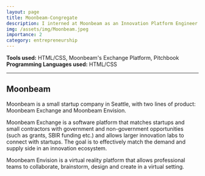 ```yaml
---
layout: page
title: Moonbeam-Congregate 
description: I interned at Moonbeam as an Innovation Platform Engineer
img: /assets/img/Moonbeam.jpeg
importance: 2
category: entrepreneurship
---
```


**Tools used:** HTML/CSS, Moonbeam's Exchange Platform, Pitchbook \
**Programming Languages used:** HTML/CSS

<hr>

## Moonbeam

Moonbeam is a small startup company in Seattle, with two lines of product: Moonbeam Exchange and Moonbeam Envision. 

Moonbeam Exchange is a software platform that matches startups and small contractors with government and non-government opportunities (such as grants, SBIR funding etc.) and allows larger innovation labs to connect with startups. The goal is to effectively match the demand and supply side in an innovation ecosystem. 

Moonbeam Envision is a virtual reality platform that allows professional teams to collaborate, brainstorm, design and create in a virtual setting. 
